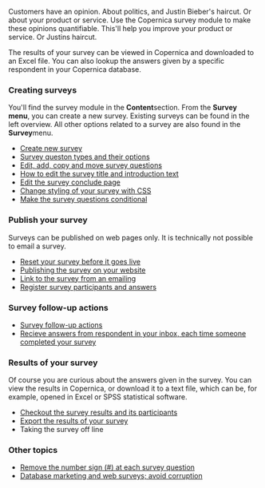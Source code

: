 Customers have an opinion. About politics, and Justin Bieber's haircut.
Or about your product or service. Use the Copernica survey module to
make these opinions quantifiable. This'll help you improve your product
or service. Or Justins haircut.

The results of your survey can be viewed in Copernica and downloaded to
an Excel file. You can also lookup the answers given by a specific
respondent in your Copernica database.

### Creating surveys

You'll find the survey module in the **Content**section. From the
**Survey menu**, you can create a new survey. Existing surveys can be
found in the left overview. All other options related to a survey are
also found in the **Survey**menu.

-   [Create new survey](./create-new-survey.md)
-   [Survey queston types and their options](./survey-question-types-and-their-options.md)
-   [Edit, add, copy and move survey questions](./edit-add-copy-and-move-survey-questions.md)
-   [How to edit the survey title and introduction text](./how-to-edit-the-survey-title-and-introduction-text.md)
-   [Edit the survey conclude page](./edit-the-survey-conclude-page.md)
-   [Change styling of your survey with CSS](./creating-and-using-your-stylesheets.md)
-   [Make the survey questions conditional](./make-the-survey-questions-conditional.md)

### Publish your survey

Surveys can be published on web pages only. It is technically not
possible to email a survey.

-   [Reset your survey before it goes live](./resetting-the-results-of-a-survey.md)
-   [Publishing the survey on your website](./publish-a-survey.md)
-   [Link to the survey from an emailing](./linking-to-your-website-from-an-emailing.md)
-   [Register survey participants and answers](./register-survey-participants-and-answers.md)

### Survey follow-up actions

-   [Survey follow-up actions](./follow-up-actions-for-surveys.md)
-   [Recieve answers from respondent in your inbox, each time someone
    completed your survey](./how-to-receive-the-answers-given-in-a-survey-by-email.md)

### Results of your survey

Of course you are curious about the answers given in the survey. You can
view the results in Copernica, or download it to a text file, which can
be, for example, opened in Excel or SPSS statistical software.

-   [Checkout the survey results and its participants](./survey-results-and-participants.md)
-   [Export the results of your survey](./export-the-results-of-your-survey.md)
-   Taking the survey off line

### Other topics

-   [Remove the number sign (\#) at each survey
    question](./remove-the-leading-number-sign-that-is-displayed-at-each-survey-question.md)
-   [Database marketing and web surveys; avoid
    corruption](./database-marketing-and-web-surveys-avoid-corruption.md)

